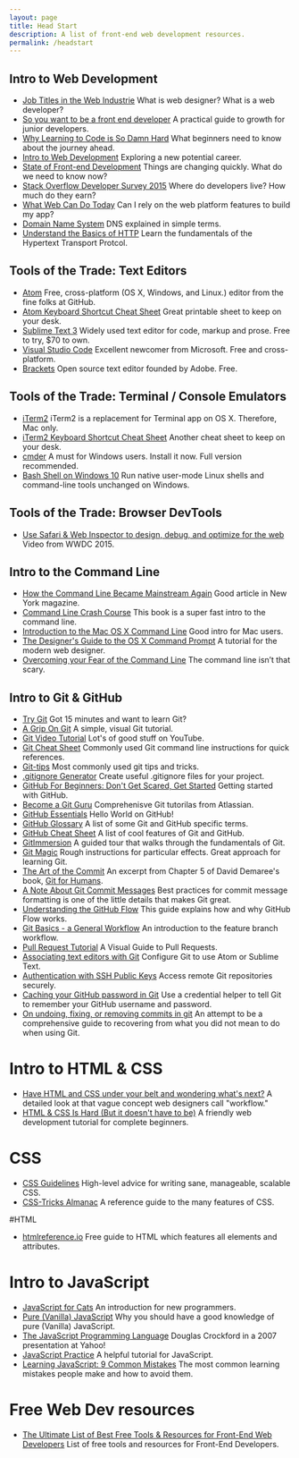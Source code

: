 ```yaml
---
layout: page
title: Head Start
description: A list of front-end web development resources.
permalink: /headstart
---
```


## Intro to Web Development

* [Job Titles in the Web Industrie](https://css-tricks.com/job-titles-in-the-web-industry/)
  What is web designer? What is a web developer?
* [So you want to be a front end developer](https://medium.com/shopify-ux/so-you-want-to-be-a-front-end-devleoper-f8be110f1d5f#.isr0nmfdd)
  A practical guide to growth for junior developers.
* [Why Learning to Code is So Damn Hard](http://www.vikingcodeschool.com/posts/why-learning-to-code-is-so-damn-hard)
  What beginners need to know about the journey ahead.
* [Intro to Web Development](https://medium.com/pragmatic-life/intro-to-web-development-65fa99b64bf7#.inld983r9) Exploring a new potential career.
* [State of Front-end Development](http://alistapart.com/event/front-end-dev/)
  Things are changing quickly. What do we need to know now?
* [Stack Overflow Developer Survey 2015](http://stackoverflow.com/research/developer-survey-2015)
  Where do developers live? How much do they earn?
* [What Web Can Do Today](https://whatwebcando.today) Can I rely on the web
  platform features to build my app?
* [Domain Name System](https://webhostinggeeks.com/guides/dns/) DNS explained in
  simple terms.
* [Understand the Basics of HTTP](https://egghead.io/courses/understand-the-basics-of-http) Learn the fundamentals of the Hypertext Transport Protcol.

## Tools of the Trade: Text Editors

* [Atom](https://atom.io) Free, cross-platform (OS X, Windows, and Linux.)
  editor from the fine folks at GitHub.
* [Atom Keyboard Shortcut Cheat Sheet](http://blog.bugsnag.com/atom-editor-cheat-sheet)
  Great printable sheet to keep on your desk.
* [Sublime Text 3](https://www.sublimetext.com/3) Widely used text editor for
  code, markup and prose. Free to try, $70 to own.
* [Visual Studio Code](https://code.visualstudio.com) Excellent newcomer from
  Microsoft. Free and cross-platform.
* [Brackets](http://brackets.io) Open source text editor founded by Adobe. Free.

## Tools of the Trade: Terminal / Console Emulators

* [iTerm2](http://www.iterm2.com) iTerm2 is a replacement for Terminal app on OS
  X. Therefore, Mac only.
* [iTerm2 Keyboard Shortcut Cheat Sheet](https://gist.github.com/helger/3070258)
  Another cheat sheet to keep on your desk.
* [cmder](http://cmder.net) A must for Windows users. Install it now. Full
  version recommended.
* [Bash Shell on Windows 10](http://www.hanselman.com/blog/DevelopersCanRunBashShellAndUsermodeUbuntuLinuxBinariesOnWindows10.aspx)
  Run native user-mode Linux shells and command-line tools unchanged on Windows.

## Tools of the Trade: Browser DevTools

* [Use Safari &amp; Web Inspector to design, debug, and optimize for the web](https://developer.apple.com/videos/play/wwdc2015/505/)
  Video from WWDC 2015.

## Intro to the Command Line

* [How the Command Line Became Mainstream Again](http://nymag.com/following/2016/01/how-the-command-line-became-mainstream-again.html)
  Good article in New York magazine.
* [Command Line Crash Course](http://cli.learncodethehardway.org/book/) This
  book is a super fast intro to the command line.
* [Introduction to the Mac OS X Command Line](http://blog.teamtreehouse.com/introduction-to-the-mac-os-x-command-line)
  Good intro for Mac users.
* [The Designer's Guide to the OS X Command Prompt](http://wiseheartdesign.com/articles/2010/11/12/the-designers-guide-to-the-osx-command-prompt/)
  A tutorial for the modern web designer.
* [Overcoming your Fear of the Command Line](http://zellwk.com/blog/fear-of-command-line/)
  The command line isn’t that scary.

## Intro to Git & GitHub

* [Try Git](https://try.github.io) Got 15 minutes and want to learn Git?
* [A Grip On Git](http://agripongit.vincenttunru.com) A simple, visual Git
  tutorial.
* [Git Video Tutorial](https://www.youtube.com/watch?v=r63f51ce84A) Lot's of
  good stuff on YouTube.
* [Git Cheat Sheet](https://services.github.com/kit/downloads/github-git-cheat-sheet.pdf)
  Commonly used Git command line instructions for quick references.
* [Git-tips](https://github.com/git-tips/tips) Most commonly used git tips and tricks.
* [.gitignore Generator](https://www.gitignore.io) Create useful .gitignore files for your project.
* [GitHub For Beginners: Don't Get Scared, Get Started](http://readwrite.com/2013/09/30/understanding-github-a-journey-for-beginners-part-1) Getting started with GitHub.
* [Become a Git Guru](https://www.atlassian.com/git/tutorials/) Comprehenisve
  Git tutorilas from Atlassian.
* [GitHub Essentials](https://guides.github.com/activities/hello-world/) Hello
  World on GitHub!
* [GitHub Glossary](https://help.github.com/articles/github-glossary/) A list of
  some Git and GitHub specific terms.
* [GitHub Cheat Sheet](https://github.com/tiimgreen/github-cheat-sheet) A list
  of cool features of Git and GitHub.
* [GitImmersion](http://gitimmersion.com) A guided tour that walks through the
  fundamentals of Git.
* [Git Magic](http://www-cs-students.stanford.edu/~blynn/gitmagic/index.html)
  Rough instructions for particular effects. Great approach for learning Git.
* [The Art of the Commit](http://alistapart.com/article/the-art-of-the-commit)
  An excerpt from Chapter 5 of David Demaree's book,
  [Git for Humans](http://abookapart.com/products/git-for-humans).
* [A Note About Git Commit Messages](http://tbaggery.com/2008/04/19/a-note-about-git-commit-messages.html) Best practices for commit message formatting is one of the little details that makes Git great.
* [Understanding the GitHub Flow](https://guides.github.com/introduction/flow/)
  This guide explains how and why GitHub Flow works.
* [Git Basics - a General Workflow](http://blackfalcon.roughdraft.io/8428401-git-basics-a-general-workflow)
  An introduction to the feature branch workflow.
* [Pull Request Tutorial](https://yangsu.github.io/pull-request-tutorial/) A
  Visual Guide to Pull Requests.
* [Associating text editors with Git](https://help.github.com/articles/associating-text-editors-with-git/)
  Configure Git to use Atom or Sublime Text.
* [Authentication with SSH Public Keys](https://www.git-tower.com/learn/git/ebook/command-line/advanced-topics/ssh-public-keys)
  Access remote Git repositories securely.
* [Caching your GitHub password in Git](https://help.github.com/articles/caching-your-github-password-in-git/)
  Use a credential helper to tell Git to remember your GitHub username and
  password.
* [On undoing, fixing, or removing commits in git](http://sethrobertson.github.io/GitFixUm/fixup.html) An attempt to be a comprehensive guide to recovering from what you did not mean to do when using Git.

# Intro to HTML & CSS

* [Have HTML and CSS under your belt and wondering what's next?](http://www.planningforaliens.com/blog/2015/03/11/after-html-and-css/) A detailed look at that vague concept web designers call "workflow."
* [HTML & CSS Is Hard (But it doesn't have to be)](https://internetingishard.com/html-and-css/) A friendly web development tutorial for complete beginners.

# CSS

* [CSS Guidelines](http://cssguidelin.es) High-level advice for writing sane, manageable, scalable CSS.
* [CSS-Tricks Almanac](https://css-tricks.com/almanac/) A reference guide to the many features of CSS.

#HTML

* [htmlreference.io](http://htmlreference.io) Free guide to HTML which features all elements and attributes.

# Intro to JavaScript

* [JavaScript for Cats](http://jsforcats.com) An introduction for new programmers.
* [Pure (Vanilla) JavaScript](https://medium.freecodecamp.org/is-vanilla-javascript-worth-learning-absolutely-c2c67140ac34) Why you should have a good knowledge of pure (Vanilla) JavaScript.
* [The JavaScript Programming Language](https://www.youtube.com/watch?v=v2ifWcnQs6M) Douglas Crockford in a 2007 presentation at Yahoo!
* [JavaScript Practice](https://javascript30.com/) A helpful tutorial for JavaScript.
* [Learning JavaScript: 9 Common Mistakes](https://www.sitepoint.com/learning-javascript-9-common-mistakes/) The most common learning mistakes people make and how to avoid them.


# Free Web Dev resources

* [The Ultimate List of Best Free Tools & Resources for Front-End Web Developers](https://medium.com/wd-tips-tricks/the-ultimate-list-of-best-free-tools-resources-for-front-end-web-developers-983c65de3300#.gde2mklwk) List of free tools and resources for Front-End Developers.
